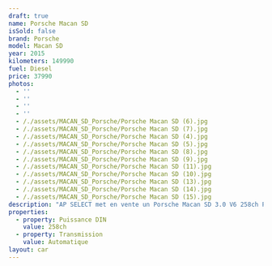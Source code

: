 ```yaml
---
draft: true
name: Porsche Macan SD
isSold: false
brand: Porsche
model: Macan SD
year: 2015
kilometers: 149990
fuel: Diesel
price: 37990
photos:
  - ''
  - ''
  - ''
  - ''
  - /./assets/MACAN_SD_Porsche/Porsche Macan SD (6).jpg
  - /./assets/MACAN_SD_Porsche/Porsche Macan SD (7).jpg
  - /./assets/MACAN_SD_Porsche/Porsche Macan SD (4).jpg
  - /./assets/MACAN_SD_Porsche/Porsche Macan SD (5).jpg
  - /./assets/MACAN_SD_Porsche/Porsche Macan SD (8).jpg
  - /./assets/MACAN_SD_Porsche/Porsche Macan SD (9).jpg
  - /./assets/MACAN_SD_Porsche/Porsche Macan SD (11).jpg
  - /./assets/MACAN_SD_Porsche/Porsche Macan SD (10).jpg
  - /./assets/MACAN_SD_Porsche/Porsche Macan SD (13).jpg
  - /./assets/MACAN_SD_Porsche/Porsche Macan SD (14).jpg
  - /./assets/MACAN_SD_Porsche/Porsche Macan SD (15).jpg
description: "AP SELECT met en vente un Porsche Macan SD 3.0 V6 258ch PDK.\nModèle du 03/2015 avec 149900km.\n\nCouleur Gris Quartz métallic, intérieur cuir entendu expresso et intérieur bois laqué.\n\nCarte Grise française \U0001F1EB\U0001F1F7 sans malus\n\nLe véhicule est en parfait état avec carnet complet et historique suivi.\n\nPneus et freins en parfait état.\n\nVendu avec une garantie 6 mois.\n\nÉquipements et options :\n- Boîte PDK 8\n- Pack Chrono\n- Pack intérieur bois laqué\n- Phares PDLS\n- Suspensions pilotées\n- PASM +\n- Freinage étriers gris\n- Jantes Turbo design 21 pouces\n- Intérieur Cuir entendu / surpiqûres noir\n- Sièges électrique 14 positions à mémoire\n- Sièges chauffants\n- Volant Sport multifonctions\n- Régulateur de vitesse\n- Caméra de recul\n- Radars de stationnement avant / arrière\n- Ouverture / fermeture coffre électrique\n\nDisponible et visible sur RDV pour acheteur sérieux.\n\nPossibilité d'une garantie 3, 6 ou 12 mois en supplément.\n\nRéalisation des démarches d'immatriculation.\n\nAP SELECT c'est des solutions de courtage et conciergerie sur mesure pour profiter librement de sa passion et de son patrimoine.\n\nPrenez le volant, AP SELECT s'occupe du reste."
properties:
  - property: Puissance DIN
    value: 258ch
  - property: Transmission
    value: Automatique
layout: car
---
```


